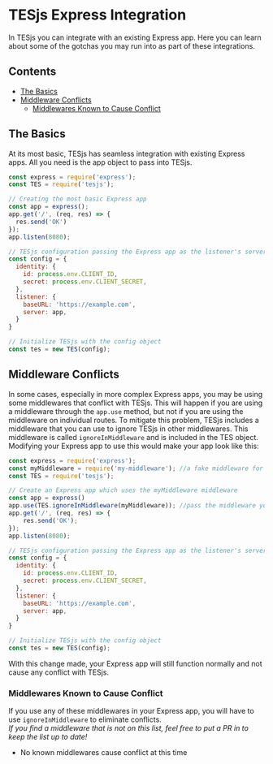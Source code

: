 # TESjs Express Integration
In TESjs you can integrate with an existing Express app.  Here you can learn about some of the gotchas you may run into as part of these integrations.

## Contents
- [The Basics](#the-basics)
- [Middleware Conflicts](#middleware-conflicts)
  - [Middlewares Known to Cause Conflict](#middlewares-known-to-cause-conflict)

## The Basics
At its most basic, TESjs has seamless integration with existing Express apps.  All you need is the app object to pass into TESjs.
```js
const express = require('express');
const TES = require('tesjs');

// Creating the most basic Express app
const app = express();
app.get('/', (req, res) => {
  res.send('OK')
});
app.listen(8080);

// TESjs configuration passing the Express app as the listener's server
const config = {
  identity: {
    id: process.env.CLIENT_ID,
    secret: process.env.CLIENT_SECRET,
  },
  listener: {
    baseURL: 'https://example.com',
    server: app,
  }
}

// Initialize TESjs with the config object
const tes = new TES(config);
```

## Middleware Conflicts
In some cases, especially in more complex Express apps, you may be using some middlewares that conflict with TESjs.  This will happen if you are using a middleware through the `app.use` method, but not if you are using the middleware on individual routes.  To mitigate this problem, TESjs includes a middleware that you can use to ignore TESjs in other middlewares.  This middleware is called `ignoreInMiddleware` and is included in the TES object.  Modifying your Express app to use this would make your app look like this:
```js
const express = require('express');
const myMiddleware = require('my-middleware'); //a fake middleware for example
const TES = require('tesjs');

// Create an Express app which uses the myMiddleware middleware
const app = express()
app.use(TES.ignoreInMiddleware(myMiddleware)); //pass the middleware you want to ignore TESjs to the TES.ignoreInMiddleware middleware
app.get('/', (req, res) => {
    res.send('OK');
});
app.listen(8080);

// TESjs configuration passing the Express app as the listener's server
const config = {
  identity: {
    id: process.env.CLIENT_ID,
    secret: process.env.CLIENT_SECRET,
  },
  listener: {
    baseURL: 'https://example.com',
    server: app,
  }
}

// Initialize TESjs with the config object
const tes = new TES(config);
```
With this change made, your Express app will still function normally and not cause any conflict with TESjs.

### Middlewares Known to Cause Conflict
If you use any of these middlewares in your Express app, you will have to use `ignoreInMiddleware` to eliminate conflicts.  
*If you find a middleware that is not on this list, feel free to put a PR in to keep the list up to date!*  
- No known middlewares cause conflict at this time